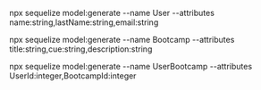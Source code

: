 npx sequelize model:generate --name User --attributes name:string,lastName:string,email:string

npx sequelize model:generate --name Bootcamp --attributes title:string,cue:string,description:string

npx sequelize model:generate --name UserBootcamp --attributes UserId:integer,BootcampId:integer